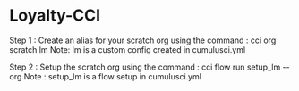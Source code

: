 
# Loyalty-CCI

Step 1 : Create an alias for your scratch org using the command : cci org scratch lm <dev-org-name> 
  Note: lm is a custom config created in cumulusci.yml

Step 2 : Setup the scratch org using the command : cci flow run setup_lm --org <dev-org-name>
  Note : setup_lm is a flow setup in cumulusci.yml
